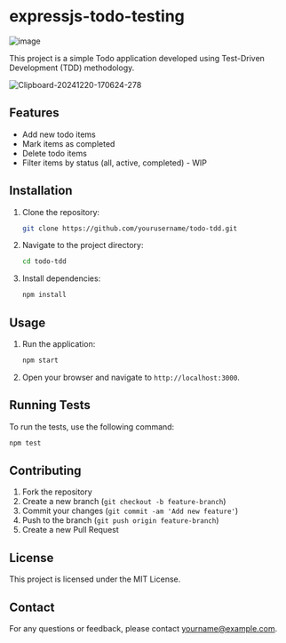 # expressjs-todo-testing
![image](https://github.com/user-attachments/assets/ec8fb247-c318-4360-a5db-6aa3cd3a6e06)


This project is a simple Todo application developed using Test-Driven Development (TDD) methodology.


![Clipboard-20241220-170624-278](https://github.com/user-attachments/assets/52d4d97b-c82d-4837-84a6-92a8878d74c4)


## Features

- Add new todo items
- Mark items as completed
- Delete todo items
- Filter items by status (all, active, completed) - WIP

## Installation

1. Clone the repository:
   ```sh
   git clone https://github.com/yourusername/todo-tdd.git
   ```
2. Navigate to the project directory:
   ```sh
   cd todo-tdd
   ```
3. Install dependencies:
   ```sh
   npm install
   ```

## Usage

1. Run the application:
   ```sh
   npm start
   ```
2. Open your browser and navigate to `http://localhost:3000`.

## Running Tests

To run the tests, use the following command:

```sh
npm test
```

## Contributing

1. Fork the repository
2. Create a new branch (`git checkout -b feature-branch`)
3. Commit your changes (`git commit -am 'Add new feature'`)
4. Push to the branch (`git push origin feature-branch`)
5. Create a new Pull Request

## License

This project is licensed under the MIT License.

## Contact

For any questions or feedback, please contact [yourname@example.com](mailto:yourname@example.com).
